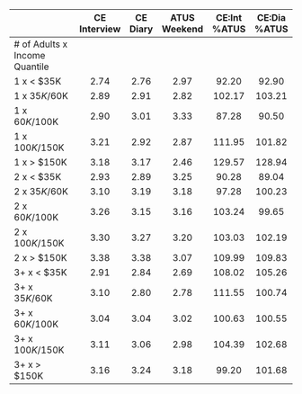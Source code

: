 
|                      | CE<br>Interview |  CE<br>Diary | ATUS<br>Weekend | CE:Int<br>%ATUS | CE:Dia<br>%ATUS |
| -------------------- | :----------: | :----------: | :----------: | :----------: | :----------: |
| # of Adults x Income Quantile |              |              |              |              |              |
| 1 x     < $35K       |         2.74 |         2.76 |         2.97 |        92.20 |        92.90 |
| 1 x  $35K/$60K       |         2.89 |         2.91 |         2.82 |       102.17 |       103.21 |
| 1 x  $60K/$100K      |         2.90 |         3.01 |         3.33 |        87.28 |        90.50 |
| 1 x $100K/$150K      |         3.21 |         2.92 |         2.87 |       111.95 |       101.82 |
| 1 x     > $150K      |         3.18 |         3.17 |         2.46 |       129.57 |       128.94 |
| 2 x     < $35K       |         2.93 |         2.89 |         3.25 |        90.28 |        89.04 |
| 2 x  $35K/$60K       |         3.10 |         3.19 |         3.18 |        97.28 |       100.23 |
| 2 x  $60K/$100K      |         3.26 |         3.15 |         3.16 |       103.24 |        99.65 |
| 2 x $100K/$150K      |         3.30 |         3.27 |         3.20 |       103.03 |       102.19 |
| 2 x     > $150K      |         3.38 |         3.38 |         3.07 |       109.99 |       109.83 |
| 3+ x     < $35K      |         2.91 |         2.84 |         2.69 |       108.02 |       105.26 |
| 3+ x  $35K/$60K      |         3.10 |         2.80 |         2.78 |       111.55 |       100.74 |
| 3+ x  $60K/$100K     |         3.04 |         3.04 |         3.02 |       100.63 |       100.55 |
| 3+ x $100K/$150K     |         3.11 |         3.06 |         2.98 |       104.39 |       102.68 |
| 3+ x     > $150K     |         3.16 |         3.24 |         3.18 |        99.20 |       101.68 |

